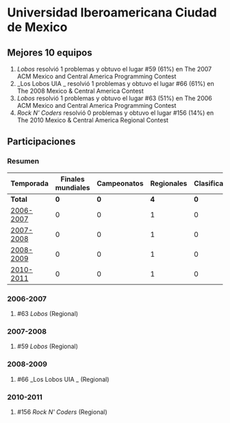 # Universidad Iberoamericana Ciudad de Mexico

## Mejores 10 equipos

1. _Lobos_ resolvió 1 problemas y obtuvo el lugar #59 (61%) en The 2007 ACM Mexico and Central America Programming Contest
1. _Los Lobos UIA _ resolvió 1 problemas y obtuvo el lugar #66 (61%) en The 2008 Mexico & Central America Contest
1. _Lobos_ resolvió 1 problemas y obtuvo el lugar #63 (51%) en The 2006 ACM Mexico and Central America Programming Contest
1. _Rock N' Coders_ resolvió 0 problemas y obtuvo el lugar #156 (14%) en The 2010 Mexico & Central America Regional Contest

## Participaciones

### Resumen

| Temporada | Finales mundiales | Campeonatos | Regionales | Clasificatorios | Equipos |
| --- | --- | --- | --- | --- | --- |
| **Total** | **0** | **0** | **4** | **0** | **4** |
| [2006-2007](#2006-2007) | 0 | 0 | 1 | 0 | 1 |
| [2007-2008](#2007-2008) | 0 | 0 | 1 | 0 | 1 |
| [2008-2009](#2008-2009) | 0 | 0 | 1 | 0 | 1 |
| [2010-2011](#2010-2011) | 0 | 0 | 1 | 0 | 1 |

### 2006-2007

1. #63 _Lobos_ (Regional)

### 2007-2008

1. #59 _Lobos_ (Regional)

### 2008-2009

1. #66 _Los Lobos UIA _ (Regional)

### 2010-2011

1. #156 _Rock N' Coders_ (Regional)



